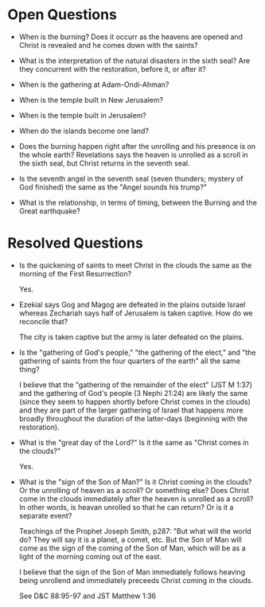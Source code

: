 # Open Questions

* When is the burning? Does it occurr as the heavens are opened and Christ is revealed 
and he comes down with the saints?

* What is the interpretation of the natural disasters in the sixth seal? Are they 
concurrent with the restoration, before it, or after it?
 
* When is the gathering at Adam-Ondi-Ahman? 
 
* When is the temple built in New Jerusalem?

* When is the temple built in Jerusalem?
 
* When do the islands become one land?

* Does the burning happen right after the unrolling and his presence is on the whole earth?
Revelations says the heaven is unrolled as a scroll in the sixth seal, but Christ returns
in the seventh seal.

* Is the seventh angel in the seventh seal (seven thunders; mystery of God finished) the same
as the "Angel sounds his trump?"

* What is the relationship, in terms of timing, between the Burning and the Great earthquake?

# Resolved Questions

* Is the quickening of saints to meet Christ in the clouds the same as the morning of
the First Resurrection? 
     
    Yes.

* Ezekial says Gog and Magog are defeated in the plains outside Israel whereas
Zechariah says half of Jerusalem is taken captive. How do we reconcile that?
     
    The city is taken captive but the army is later defeated on the plains.

* Is the "gathering of God's people," "the gathering of the elect," and "the gathering of saints
from the four quarters of the earth" all the same thing?
     
    I believe that the "gathering of the remainder of the elect" (JST M 1:37) and the gathering of God's people (3 Nephi 21:24)
    are likely the same (since they seem to happen shortly before Christ comes in the clouds) and they are part of the larger
    gathering of Israel that happens more broadly throughout the duration of the latter-days (beginning with the restoration).

* What is the "great day of the Lord?" Is it the same as "Christ comes in the clouds?"

    Yes.

* What is the "sign of the Son of Man?" Is it Christ coming in the clouds? Or the unrolling
of heaven as a scroll? Or something else? Does Christ come in the clouds immediately after 
the heaven is unrolled as a scroll? In other words, is heavan unrolled so that he can return?
Or is it a separate event?

    Teachings of the Prophet Joseph Smith, p287: "But what will the world do? They will say
    it is a planet, a comet, etc. But the Son of Man will come as the sign of the coming of
    the Son of Man, which will be as a light of the morning coming out of the east.

    I believe that the sign of the Son of Man immediately follows heaving being unrollend
    and immediately preceeds Christ coming in the clouds.

    See D&C 88:95-97 and JST Matthew 1:36